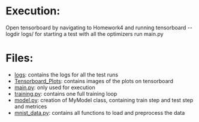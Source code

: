 # Execution:
Open tensorboard by navigating to Homework4 and running tensorboard --logdir logs/
for starting a test with all the optimizers run main.py

# Files: 
* [logs](logs): contains the logs for all the test runs
* [Tensorboard_Plots](Tensorboard_Plots): contains images of the plots on tensorboard
* [main.py](main.py): only used for execution
* [training.py](training.py): contains one full training loop
* [model.py](model.py): creation of MyModel class, containing train step and test step and metrices
* [mnist_data.py](mnist_data.py): contains all functions to load and preprocess the data